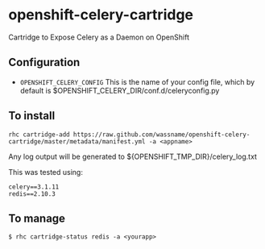 openshift-celery-cartridge
==========================

Cartridge to Expose Celery as a Daemon on OpenShift

Configuration
---------------------

*  <code>OPENSHIFT_CELERY_CONFIG</code> 
    This is the name of your config file, which by default is $OPENSHIFT_CELERY_DIR/conf.d/celeryconfig.py

To install
---------------------

    rhc cartridge-add https://raw.github.com/wassname/openshift-celery-cartridge/master/metadata/manifest.yml -a <appname>
    
Any log output will be generated to ${OPENSHIFT_TMP_DIR}/celery_log.txt

This was tested using:

    celery==3.1.11
    redis==2.10.3

To manage
---------------------

    $ rhc cartridge-status redis -a <yourapp>


